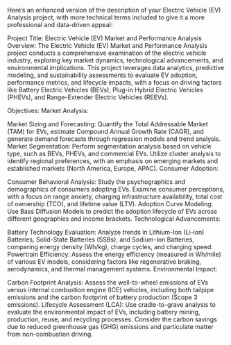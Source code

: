 
Here’s an enhanced version of the description of your Electric Vehicle (EV) Analysis project, with more technical terms included to give it a more professional and data-driven appeal:

Project Title: Electric Vehicle (EV) Market and Performance Analysis
Overview:
The Electric Vehicle (EV) Market and Performance Analysis project conducts a comprehensive examination of the electric vehicle industry, exploring key market dynamics, technological advancements, and environmental implications. This project leverages data analytics, predictive modeling, and sustainability assessments to evaluate EV adoption, performance metrics, and lifecycle impacts, with a focus on driving factors like Battery Electric Vehicles (BEVs), Plug-in Hybrid Electric Vehicles (PHEVs), and Range-Extender Electric Vehicles (REEVs).

Objectives:
Market Analysis:

Market Sizing and Forecasting: Quantify the Total Addressable Market (TAM) for EVs, estimate Compound Annual Growth Rate (CAGR), and generate demand forecasts through regression models and trend analysis.
Market Segmentation: Perform segmentation analysis based on vehicle type, such as BEVs, PHEVs, and commercial EVs. Utilize cluster analysis to identify regional preferences, with an emphasis on emerging markets and established markets (North America, Europe, APAC).
Consumer Adoption:

Consumer Behavioral Analysis: Study the psychographics and demographics of consumers adopting EVs. Examine consumer perceptions, with a focus on range anxiety, charging infrastructure availability, total cost of ownership (TCO), and lifetime value (LTV).
Adoption Curve Modeling: Use Bass Diffusion Models to predict the adoption lifecycle of EVs across different geographies and income brackets.
Technological Advancements:

Battery Technology Evaluation: Analyze trends in Lithium-Ion (Li-ion) Batteries, Solid-State Batteries (SSBs), and Sodium-Ion Batteries, comparing energy density (Wh/kg), charge cycles, and charging speed.
Powertrain Efficiency: Assess the energy efficiency (measured in Wh/mile) of various EV models, considering factors like regenerative braking, aerodynamics, and thermal management systems.
Environmental Impact:

Carbon Footprint Analysis: Assess the well-to-wheel emissions of EVs versus internal combustion engine (ICE) vehicles, including both tailpipe emissions and the carbon footprint of battery production (Scope 3 emissions).
Lifecycle Assessment (LCA): Use cradle-to-grave analysis to evaluate the environmental impact of EVs, including battery mining, production, reuse, and recycling processes. Consider the carbon savings due to reduced greenhouse gas (GHG) emissions and particulate matter from non-combustion driving.
